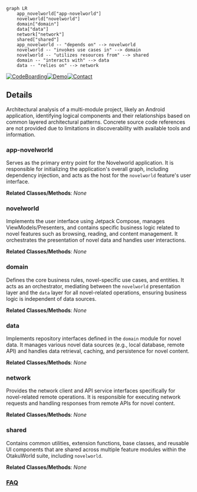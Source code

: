 ```mermaid
graph LR
    app_novelworld["app-novelworld"]
    novelworld["novelworld"]
    domain["domain"]
    data["data"]
    network["network"]
    shared["shared"]
    app_novelworld -- "depends on" --> novelworld
    novelworld -- "invokes use cases in" --> domain
    novelworld -- "utilizes resources from" --> shared
    domain -- "interacts with" --> data
    data -- "relies on" --> network
```

[![CodeBoarding](https://img.shields.io/badge/Generated%20by-CodeBoarding-9cf?style=flat-square)](https://github.com/CodeBoarding/GeneratedOnBoardings)[![Demo](https://img.shields.io/badge/Try%20our-Demo-blue?style=flat-square)](https://www.codeboarding.org/demo)[![Contact](https://img.shields.io/badge/Contact%20us%20-%20contact@codeboarding.org-lightgrey?style=flat-square)](mailto:contact@codeboarding.org)

## Details

Architectural analysis of a multi-module project, likely an Android application, identifying logical components and their relationships based on common layered architectural patterns. Concrete source code references are not provided due to limitations in discoverability with available tools and information.

### app-novelworld
Serves as the primary entry point for the Novelworld application. It is responsible for initializing the application's overall graph, including dependency injection, and acts as the host for the `novelworld` feature's user interface.


**Related Classes/Methods**: _None_

### novelworld
Implements the user interface using Jetpack Compose, manages ViewModels/Presenters, and contains specific business logic related to novel features such as browsing, reading, and content management. It orchestrates the presentation of novel data and handles user interactions.


**Related Classes/Methods**: _None_

### domain
Defines the core business rules, novel-specific use cases, and entities. It acts as an orchestrator, mediating between the `novelworld` presentation layer and the `data` layer for all novel-related operations, ensuring business logic is independent of data sources.


**Related Classes/Methods**: _None_

### data
Implements repository interfaces defined in the `domain` module for novel data. It manages various novel data sources (e.g., local database, remote API) and handles data retrieval, caching, and persistence for novel content.


**Related Classes/Methods**: _None_

### network
Provides the network client and API service interfaces specifically for novel-related remote operations. It is responsible for executing network requests and handling responses from remote APIs for novel content.


**Related Classes/Methods**: _None_

### shared
Contains common utilities, extension functions, base classes, and reusable UI components that are shared across multiple feature modules within the OtakuWorld suite, including `novelworld`.


**Related Classes/Methods**: _None_



### [FAQ](https://github.com/CodeBoarding/GeneratedOnBoardings/tree/main?tab=readme-ov-file#faq)